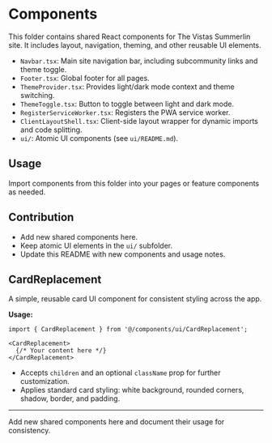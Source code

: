 # Components

This folder contains shared React components for The Vistas Summerlin site. It includes layout, navigation, theming, and other reusable UI elements.

- `Navbar.tsx`: Main site navigation bar, including subcommunity links and theme toggle.
- `Footer.tsx`: Global footer for all pages.
- `ThemeProvider.tsx`: Provides light/dark mode context and theme switching.
- `ThemeToggle.tsx`: Button to toggle between light and dark mode.
- `RegisterServiceWorker.tsx`: Registers the PWA service worker.
- `ClientLayoutShell.tsx`: Client-side layout wrapper for dynamic imports and code splitting.
- `ui/`: Atomic UI components (see `ui/README.md`).

## Usage
Import components from this folder into your pages or feature components as needed.

## Contribution
- Add new shared components here.
- Keep atomic UI elements in the `ui/` subfolder.
- Update this README with new components and usage notes.

## CardReplacement

A simple, reusable card UI component for consistent styling across the app.

**Usage:**

```tsx
import { CardReplacement } from '@/components/ui/CardReplacement';

<CardReplacement>
  {/* Your content here */}
</CardReplacement>
```

- Accepts `children` and an optional `className` prop for further customization.
- Applies standard card styling: white background, rounded corners, shadow, border, and padding.

---

Add new shared components here and document their usage for consistency. 